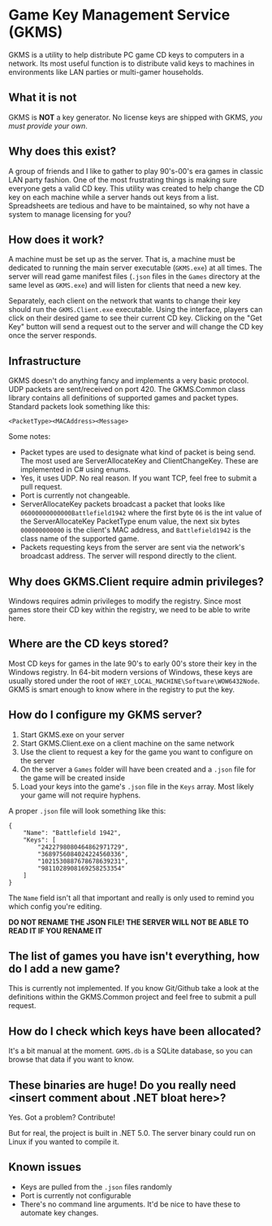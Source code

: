 # Game Key Management Service (GKMS)

GKMS is a utility to help distribute PC game CD keys to computers in a network. Its most useful function is to distribute valid keys to machines in environments like LAN parties or multi-gamer households.

## What it is not

GKMS is **NOT** a key generator. No license keys are shipped with GKMS, *you must provide your own*.

## Why does this exist?

A group of friends and I like to gather to play 90's-00's era games in classic LAN party fashion. One of the most frustrating things is making sure everyone gets a valid CD key. This utility was created to help change the CD key on each machine while a server hands out keys from a list. Spreadsheets are tedious and have to be maintained, so why not have a system to manage licensing for you?

## How does it work?

A machine must be set up as the server. That is, a machine must be dedicated to running the main server executable (`GKMS.exe`) at all times. The server will read game manifest files (`.json` files in the `Games` directory at the same level as `GKMS.exe`) and will listen for clients that need a new key.

Separately, each client on the network that wants to change their key should run the `GKMS.Client.exe` executable. Using the interface, players can click on their desired game to see their current CD key. Clicking on the "Get Key" button will send a request out to the server and will change the CD key once the server responds.

## Infrastructure

GKMS doesn't do anything fancy and implements a very basic protocol. UDP packets are sent/received on port 420. The GKMS.Common class library contains all definitions of supported games and packet types. Standard packets look something like this:

```<PacketType><MACAddress><Message>```

Some notes:

* Packet types are used to designate what kind of packet is being send. The most used are ServerAllocateKey and ClientChangeKey. These are implemented in C# using enums.
* Yes, it uses UDP. No real reason. If you want TCP, feel free to submit a pull request.
* Port is currently not changeable.
* ServerAllocateKey packets broadcast a packet that looks like `06000000000000Battlefield1942` where the first byte `06` is the int value of the ServerAllocateKey PacketType enum value, the next six bytes `000000000000` is the client's MAC address, and `Battlefield1942` is the class name of the supported game.
* Packets requesting keys from the server are sent via the network's broadcast address. The server will respond directly to the client.

## Why does GKMS.Client require admin privileges?

Windows requires admin privileges to modify the registry. Since most games store their CD key within the registry, we need to be able to write here.

## Where are the CD keys stored?

Most CD keys for games in the late 90's to early 00's store their key in the Windows registry. In 64-bit modern versions of Windows, these keys are usually stored under the root of `HKEY_LOCAL_MACHINE\Software\WOW6432Node`. GKMS is smart enough to know where in the registry to put the key.

## How do I configure my GKMS server?

1. Start GKMS.exe on your server
2. Start GKMS.Client.exe on a client machine on the same network
3. Use the client to request a key for the game you want to configure on the server
4. On the server a `Games` folder will have been created and a `.json` file for the game will be created inside
5. Load your keys into the game's `.json` file in the `Keys` array. Most likely your game will not require hyphens.

A proper `.json` file will look something like this:

```
{
	"Name": "Battlefield 1942",
	"Keys": [
		"2422798080464862971729",
		"3689756084024224560336",
		"1021530887678678639231",
		"9811028908169258253354"
	]
}
```

The `Name` field isn't all that important and really is only used to remind you which config you're editing.

**DO NOT RENAME THE JSON FILE! THE SERVER WILL NOT BE ABLE TO READ IT IF YOU RENAME IT**

## The list of games you have isn't everything, how do I add a new game?

This is currently not implemented. If you know Git/Github take a look at the definitions within the GKMS.Common project and feel free to submit a pull request.

## How do I check which keys have been allocated?

It's a bit manual at the moment. `GKMS.db` is a SQLite database, so you can browse that data if you want to know.

## These binaries are huge! Do you really need <insert comment about .NET bloat here>?

Yes. Got a problem? Contribute!

But for real, the project is built in .NET 5.0. The server binary could run on Linux if you wanted to compile it.

## Known issues

* Keys are pulled from the `.json` files randomly
* Port is currently not configurable
* There's no command line arguments. It'd be nice to have these to automate key changes.